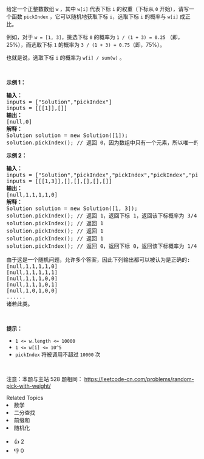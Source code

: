 <p>给定一个正整数数组&nbsp;<code>w</code> ，其中&nbsp;<code>w[i]</code>&nbsp;代表下标 <code>i</code>&nbsp;的权重（下标从 <code>0</code> 开始），请写一个函数&nbsp;<code>pickIndex</code>&nbsp;，它可以随机地获取下标 <code>i</code>，选取下标 <code>i</code>&nbsp;的概率与&nbsp;<code>w[i]</code>&nbsp;成正比。</p>

<ol>
</ol>

<p>例如，对于 <code>w = [1, 3]</code>，挑选下标 <code>0</code> 的概率为 <code>1 / (1 + 3)&nbsp;= 0.25</code> （即，25%），而选取下标 <code>1</code> 的概率为 <code>3 / (1 + 3)&nbsp;= 0.75</code>（即，75%）。</p>

<p>也就是说，选取下标 <code>i</code> 的概率为 <code>w[i] / sum(w)</code> 。</p>

<p>&nbsp;</p>

<p><strong>示例 1：</strong></p>

<pre>
<strong>输入：</strong>
inputs = [&quot;Solution&quot;,&quot;pickIndex&quot;]
inputs = [[[1]],[]]
<strong>输出：</strong>
[null,0]
<strong>解释：</strong>
Solution solution = new Solution([1]);
solution.pickIndex(); // 返回 0，因为数组中只有一个元素，所以唯一的选择是返回下标 0。</pre>

<p><strong>示例 2：</strong></p>

<pre>
<strong>输入：</strong>
inputs = [&quot;Solution&quot;,&quot;pickIndex&quot;,&quot;pickIndex&quot;,&quot;pickIndex&quot;,&quot;pickIndex&quot;,&quot;pickIndex&quot;]
inputs = [[[1,3]],[],[],[],[],[]]
<strong>输出：</strong>
[null,1,1,1,1,0]
<strong>解释：</strong>
Solution solution = new Solution([1, 3]);
solution.pickIndex(); // 返回 1，返回下标 1，返回该下标概率为 3/4 。
solution.pickIndex(); // 返回 1
solution.pickIndex(); // 返回 1
solution.pickIndex(); // 返回 1
solution.pickIndex(); // 返回 0，返回下标 0，返回该下标概率为 1/4 。

由于这是一个随机问题，允许多个答案，因此下列输出都可以被认为是正确的:
[null,1,1,1,1,0]
[null,1,1,1,1,1]
[null,1,1,1,0,0]
[null,1,1,1,0,1]
[null,1,0,1,0,0]
......
诸若此类。
</pre>

<p>&nbsp;</p>

<p><strong>提示：</strong></p>

<ul>
	<li><code>1 &lt;= w.length &lt;= 10000</code></li>
	<li><code>1 &lt;= w[i] &lt;= 10^5</code></li>
	<li><code>pickIndex</code>&nbsp;将被调用不超过&nbsp;<code>10000</code>&nbsp;次</li>
</ul>

<p>&nbsp;</p>

<p><meta charset="UTF-8" />注意：本题与主站 528&nbsp;题相同：&nbsp;<a href="https://leetcode-cn.com/problems/random-pick-with-weight/">https://leetcode-cn.com/problems/random-pick-with-weight/</a></p>
<div><div>Related Topics</div><div><li>数学</li><li>二分查找</li><li>前缀和</li><li>随机化</li></div></div><br><div><li>👍 2</li><li>👎 0</li></div>